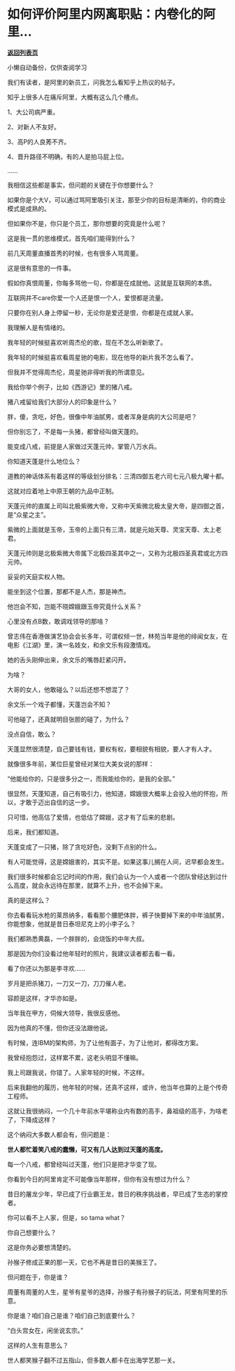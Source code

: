 # 如何评价阿里内网离职贴：内卷化的阿里...

[**返回列表页**](/gzh/记忆承载3)

小懒自动备份，仅供查阅学习

我们有读者，是阿里的新员工，问我怎么看知乎上热议的帖子。

  

知乎上很多人在痛斥阿里，大概有这么几个槽点。  

  

1、大公司病严重。

2、对新人不友好。

3、高P的人良莠不齐。

4、晋升路径不明确，有的人是拍马屁上位。

......  

  

我相信这些都是事实，但问题的关键在于你想要什么？

  

如果你是个大V，可以通过骂阿里吸引关注，那至少你的目标是清晰的，你的商业模式是成熟的。

  

但如果你不是，你只是个员工，那你想要的究竟是什么呢？

  

这是我一贯的思维模式，首先咱们能得到什么？

  

前几天周董直播首秀的时候，也有很多人骂周董。

  

这是很有意思的一件事。

  

假如你真恨周董，你每多骂他一句，你都是在成就他。这就是互联网的本质。

  

互联网并不care你爱一个人还是恨一个人，爱恨都是流量。

  

只要你在别人身上停留一秒，无论你是爱还是恨，你都是在成就人家。

  

我理解人是有情绪的。

  

我年轻的时候挺喜欢听周杰伦的歌，现在不怎么听新歌了。

我年轻的时候挺喜欢看周星驰的电影，现在他导的新片我不怎么看了。

  

但我并不觉得周杰伦，周星驰非得听我的所谓意见。

  

我给你举个例子，比如《西游记》里的猪八戒。

  

猪八戒留给我们大部分人的印象是什么？

  

胖，傻，贪吃，好色，很像中年油腻男，或者浑身是病的大公司是吧？

  

但你别忘了，不是每一头猪，都曾经叫做天蓬的。

  

能变成八戒，前提是人家做过天蓬元帅，掌管八万水兵。  

  

你知道天蓬是什么地位么？  

  

道教的神话体系有着这样的等级划分排名：三清四御五老六司七元八极九曜十都。

  

这就对应着地上中原王朝的九品中正制。

  

天蓬元帅的直属上司叫北极紫微大帝，又称中天紫微北极太皇大帝，是四御之首，是“众星之主”。

  

紫微的上面就是玉帝，玉帝的上面只有三清，就是元始天尊、灵宝天尊、太上老君。

  

天蓬元帅则是北极紫微大帝属下北极四圣其中之一，又称为北极四圣真君或北方四元帅。

  

妥妥的天庭实权人物。

  

能坐到这个位置，那都不是人杰，那是神杰。

  

他岂会不知，岂能不晓嫦娥跟玉帝究竟什么关系？  

  

心里没有点B数，敢调戏领导的那啥？  

  

曾志伟在香港做演艺协会会长多年，可谓权倾一世，林苑当年是他的绯闻女友，在电影《江湖》里，演一名妓女，和余文乐有段激情戏。

  

她的舌头刚伸出来，余文乐的嘴唇赶紧闪开。

  

为啥？

  

大哥的女人，他敢碰么？以后还想不想混了？

  

余文乐一个戏子都懂，天蓬岂会不知？  

  

可他碰了，还真就明目张胆的碰了，为什么？  

  

没点自信，敢么？

  

天蓬显然很清楚，自己要钱有钱，要权有权，要相貌有相貌，要人才有人才。  

  

就像很多年前，某位巨星曾经对某位大美女说的那样：  

  

“他能给你的，只是很多分之一，而我能给你的，是我的全部。”  

  

很显然，天蓬知道，自己有吸引力，他知道，嫦娥很大概率上会投入他的怀抱，所以，才敢于迈出自信的这一步。  

  

只可惜，他高估了爱情，也低估了嫦娥，这才有了后来的悲剧。  

  

后来，我们都知道。  

  

天蓬变成了一只猪，除了贪吃好色，没剩下点别的什么。

  

有人可能觉得，这是嫦娥害的，其实不是。如果这事儿搁在人间，迟早都会发生。

  

我们很多时候都会忘记时间的作用，我们会认为一个人或者一个团队曾经达到过什么高度，就会永远待在那里，就算不上升，也不会掉下来。  

  

真的是这样么？

  

你去看看玩水枪的莱昂纳多，看看那个腰肥体胖，裤子快要掉下来的中年油腻男，你能想象，他就是昔日泰坦尼克上的小李子么？

  

我们都熟悉黄磊，一个胖胖的，会烧饭的中年大叔。  

  

那是因为你们没看过他年轻时的照片，我建议读者都去看一看。  

  

看了你还以为那是李寻欢......

  

岁月是把杀猪刀，一刀又一刀，刀刀催人老。  

  

容颜是这样，才华亦如是。  

  

当年我在甲方，伺候大领导，我很反感他。  

  

因为他真的不懂，但你还没法跟他说。  

  

有时候，连IBM的架构师，为了让他有面子，为了让他对，都得改方案。

  

我曾经抱怨过，这样累不累，这老头明显不懂嘛。

  

我上司跟我说，你错了。人家年轻的时候，不这样。

  

后来我翻他的履历，他年轻的时候，还真不这样，或许，他当年也算的上是个传奇工程师。  

  

这就让我很纳闷，一个几十年前水平堪称业内有数的高手，鼻祖级的高手，为啥老了，下降成这样？  

  

这个纳闷大多数人都会有，但问题是：

  

 **世人都忙着笑八戒的蠢懒，可又有几人达到过天蓬的高度。**

  

每一个八戒，都曾经叫过天蓬，他们只是把才华变了现。  

  

你看到今日的阿里肯定不可能像当年那样，但你有没有想过为什么？

  

昔日的屠龙少年，早已成了行业霸王龙，昔日的秩序挑战者，早已成了生态的掌控者。  

  

你可以看不上人家，但是，so tama what？  

  

你自己想要什么？

  

这是你务必要想清楚的。

  

孙猴子修成正果的那一天，它也不再是昔日的美猴王了。  

  

但问题在于，你是谁？

  

周董有周董的人生，星爷有星爷的选择，孙猴子有孙猴子的玩法，阿里有阿里的乐意。  

  

你是谁？咱们自己是谁？咱们自己到底要什么？

  

“白头宫女在，闲坐说玄宗。”

  

这样的人生有意思么？

  

世人都笑猴子翻不过五指山，但多数人都卡在出海学艺那一关。

